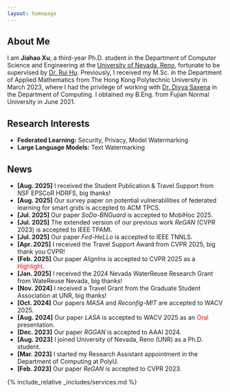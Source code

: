 ```yaml
---
layout: homepage
---
```


## About Me

I am **Jiahao Xu**, a third-year Ph.D. student in the Department of Computer Science and Engineering at the [University of Nevada, Reno](https://www.unr.edu/), fortunate to be supervised by [Dr. Rui Hu](https://sites.google.com/view/ruihu/home). Previously, I received my M.Sc. in the Department of Applied Mathematics from The Hong Kong Polytechnic University in March 2023, where I had the privilege of working with [Dr. Divya Saxena](https://sites.google.com/site/saxenadivyakul1/) in the Department of Computing. I obtained my B.Eng. from Fujian Normal University in June 2021.

## Research Interests

- **Federated Learning:** Security, Privacy, Model Watermarking
- **Large Language Models:** Text Watermarking

## News

- **[Aug. 2025]** I received the Student Publication & Travel Support from NSF EPSCoR HDRFS, big thanks!
- **[Aug. 2025]** Our survey paper on potential vulnerabilities of federated learning for smart grids is accepted to ACM TPCS.
- **[Jul. 2025]** Our paper *SoDa-BNGuard* is accepted to MobiHoc 2025.
- **[Jul. 2025]** The extended version of our previous work *ReGAN* (CVPR 2023) is accepted to IEEE TPAMI.
- **[Jul. 2025]** Our paper *Fed-HeLLo* is accepted to IEEE TNNLS.
- **[Apr. 2025]** I received the Travel Support Award from CVPR 2025, big thank you CVPR!
- **[Feb. 2025]** Our paper *AlignIns* is accepted to CVPR 2025 as a <span style="color:red;">Highlight</span>.
- **[Jan. 2025]** I received the 2024 Nevada WaterReuse Research Grant from WateReuse Nevada, big thanks!
- **[Nov. 2024]** I received a Travel Grant from the Graduate Student Association at UNR, big thanks!
- **[Oct. 2024]** Our papers *MASA* and *Reconfig-MIT* are accepted to WACV 2025.
- **[Aug. 2024]** Our paper *LASA* is accepted to WACV 2025 as an <span style="color:red;">Oral</span> presentation.
- **[Dec. 2023]** Our paper *RGGAN* is accepted to AAAI 2024.
- **[Aug. 2023]** I joined University of Nevada, Reno (UNR) as a Ph.D. student.
- **[Mar. 2023]** I started my Research Assistant appointment in the Department of Computing at PolyU.
- **[Feb. 2023]** Our paper *ReGAN* is accepted to CVPR 2023.

<!-- {% include_relative _includes/publications.md %} -->

{% include_relative _includes/services.md %}

